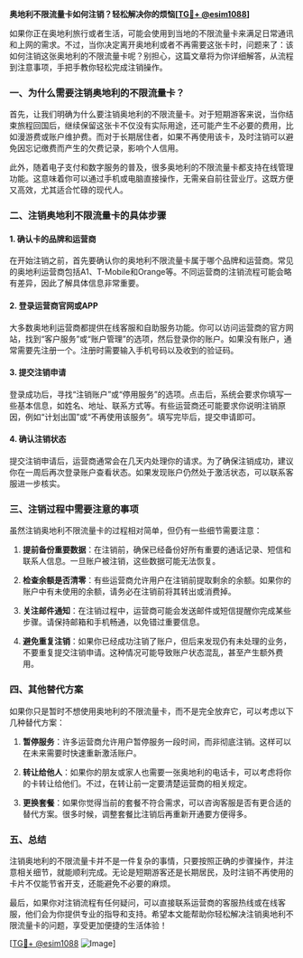 **奥地利不限流量卡如何注销？轻松解决你的烦恼[[TG💪+ @esim1088](https://t.me/s/esim1088)]**

如果你正在奥地利旅行或者生活，可能会使用到当地的不限流量卡来满足日常通讯和上网的需求。不过，当你决定离开奥地利或者不再需要这张卡时，问题来了：该如何注销这张奥地利的不限流量卡呢？别担心，这篇文章将为你详细解答，从流程到注意事项，手把手教你轻松完成注销操作。

### 一、为什么需要注销奥地利的不限流量卡？

首先，让我们明确为什么要注销奥地利的不限流量卡。对于短期游客来说，当你结束旅程回国后，继续保留这张卡不仅没有实际用途，还可能产生不必要的费用，比如漫游费或账户维护费。而对于长期居住者，如果不再使用该卡，及时注销可以避免因忘记缴费而产生的欠费记录，影响个人信用。

此外，随着电子支付和数字服务的普及，很多奥地利的不限流量卡都支持在线管理功能。这意味着你可以通过手机或电脑直接操作，无需亲自前往营业厅。这既方便又高效，尤其适合忙碌的现代人。

### 二、注销奥地利不限流量卡的具体步骤

#### 1. 确认卡的品牌和运营商

在开始注销之前，首先要确认你的奥地利不限流量卡属于哪个品牌和运营商。常见的奥地利运营商包括A1、T-Mobile和Orange等。不同运营商的注销流程可能会略有差异，因此了解具体信息非常重要。

#### 2. 登录运营商官网或APP

大多数奥地利运营商都提供在线客服和自助服务功能。你可以访问运营商的官方网站，找到“客户服务”或“账户管理”的选项，然后登录你的账户。如果没有账户，通常需要先注册一个。注册时需要输入手机号码以及收到的验证码。

#### 3. 提交注销申请

登录成功后，寻找“注销账户”或“停用服务”的选项。点击后，系统会要求你填写一些基本信息，如姓名、地址、联系方式等。有些运营商还可能要求你说明注销原因，例如“计划出国”或“不再使用该服务”。填写完毕后，提交申请即可。

#### 4. 确认注销状态

提交注销申请后，运营商通常会在几天内处理你的请求。为了确保注销成功，建议你在一周后再次登录账户查看状态。如果发现账户仍然处于激活状态，可以联系客服进一步核实。

### 三、注销过程中需要注意的事项

虽然注销奥地利不限流量卡的过程相对简单，但仍有一些细节需要注意：

1. **提前备份重要数据**：在注销前，确保已经备份好所有重要的通话记录、短信和联系人信息。一旦账户被注销，这些数据可能无法恢复。

2. **检查余额是否清零**：有些运营商允许用户在注销前提取剩余的余额。如果你的账户中有未使用的余额，请务必在注销前将其转出或消费掉。

3. **关注邮件通知**：在注销过程中，运营商可能会发送邮件或短信提醒你完成某些步骤。请保持邮箱和手机畅通，以免错过重要信息。

4. **避免重复注销**：如果你已经成功注销了账户，但后来发现仍有未处理的业务，不要重复提交注销申请。这种情况可能导致账户状态混乱，甚至产生额外费用。

### 四、其他替代方案

如果你只是暂时不想使用奥地利的不限流量卡，而不是完全放弃它，可以考虑以下几种替代方案：

1. **暂停服务**：许多运营商允许用户暂停服务一段时间，而非彻底注销。这样可以在未来需要时快速重新激活账户。

2. **转让给他人**：如果你的朋友或家人也需要一张奥地利的电话卡，可以考虑将你的卡转让给他们。不过，在转让前一定要清楚运营商的相关规定。

3. **更换套餐**：如果你觉得当前的套餐不符合需求，可以咨询客服是否有更合适的替代方案。很多时候，调整套餐比注销后再重新开通要方便得多。

### 五、总结

注销奥地利的不限流量卡并不是一件复杂的事情，只要按照正确的步骤操作，并注意相关细节，就能顺利完成。无论是短期游客还是长期居民，及时注销不再使用的卡片不仅能节省开支，还能避免不必要的麻烦。

最后，如果你对注销流程有任何疑问，可以直接联系运营商的客服热线或在线客服，他们会为你提供专业的指导和支持。希望本文能帮助你轻松解决注销奥地利不限流量卡的问题，享受更加便捷的生活体验！

[[TG💪+ @esim1088](https://t.me/s/esim1088) ![Image](https://i.postimg.cc/4NQfJmqS/Snipaste-2025-05-13-00-14-12.png)]